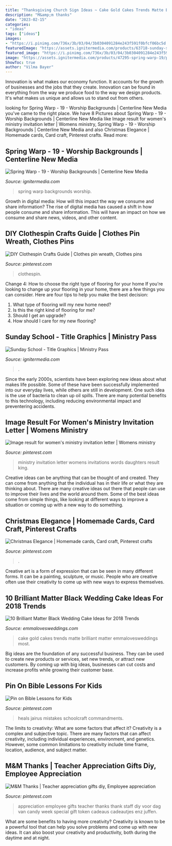 ```yaml
---
title: "Thanksgiving Church Sign Ideas ~ Cake Gold Cakes Trends Matte Brilliant Matter Emmalovesweddings Most"
description: "M&amp;m thanks"
date: "2023-02-15"
categories:
- "ideas"
tags: ["ideas"]
images:
- "https://i.pinimg.com/736x/3b/03/04/3b0304091284e243f591f0bfcf06bc5d.jpg"
featuredImage: "https://assets.ignitermedia.com/products/63718-sunday-school/preview/image"
featured_image: "https://i.pinimg.com/736x/3b/03/04/3b0304091284e243f591f0bfcf06bc5d.jpg"
image: "https://assets.ignitermedia.com/products/47295-spring-warp-19/preview/image"
ShowToc: true
author: "Vilma Bayer"
---
```



Innovation is what makes our economy function. It accounts for the growth of businesses and the jobs that they create. Innovation can be found in everything from the way we produce food to the way we design products. It's what makes us unique and allows us to stand out from others.

	

		
looking for Spring Warp - 19 - Worship Backgrounds | Centerline New Media you've came to the right place. We have 8 Pictures about Spring Warp - 19 - Worship Backgrounds | Centerline New Media like Image result for women&#039;s ministry invitation letter | Womens ministry, Spring Warp - 19 - Worship Backgrounds | Centerline New Media and also Christmas Elegance | Homemade cards, Card craft, Pinterest crafts. Read more:
		
    
## Spring Warp - 19 - Worship Backgrounds | Centerline New Media

<img loading=lazy src="https://assets.ignitermedia.com/products/47295-spring-warp-19/preview/image" onerror="this.onerror=null;this.src='https://tse2.mm.bing.net/th?id=OIP.j7IKAypzP-so2CMV_M0uWwHaEK&amp;pid=15.1';" alt="Spring Warp - 19 - Worship Backgrounds | Centerline New Media">

_Source: ignitermedia.com_

>spring warp backgrounds worship. 

	

Growth in digital media: How will this impact the way we consume and share information?
The rise of digital media has caused a shift in how people consume and share information. This will have an impact on how we consume and share news, videos, and other content.

    
## DIY Clothespin Crafts Guide | Clothes Pin Wreath, Clothes Pins

<img loading=lazy src="https://i.pinimg.com/736x/fb/69/55/fb6955702d35bf9debd02149c3f19af6.jpg" onerror="this.onerror=null;this.src='https://tse1.mm.bing.net/th?id=OIP.OXelgZqwwUcLVnJLJKzSkAHaNd&amp;pid=15.1';" alt="DIY Clothespin Crafts Guide | Clothes pin wreath, Clothes pins">

_Source: pinterest.com_

>clothespin. 

	

Change 4: How to choose the right type of flooring for your home
If you're looking to change up your flooring in your home, there are a few things you can consider. Here are four tips to help you make the best decision: 
1. What type of flooring will my new home need?
2. Is this the right kind of flooring for me?
3. Should I get an upgrade?
4. How should I care for my new flooring?

    
## Sunday School - Title Graphics | Ministry Pass

<img loading=lazy src="https://assets.ignitermedia.com/products/63718-sunday-school/preview/image" onerror="this.onerror=null;this.src='https://tse2.mm.bing.net/th?id=OIP.TCU2-kkAC0UN8qQd9B9NYAHaEK&amp;pid=15.1';" alt="Sunday School - Title Graphics | Ministry Pass">

_Source: ignitermedia.com_

>. 

	

Since the early 2000s, scientists have been exploring new ideas about what makes life possible. Some of these have been successfully implemented into our everyday lives, while others are still in development. One such idea is the use of bacteria to clean up oil spills. There are many potential benefits to this technology, including reducing environmental impact and preventering accidents.

    
## Image Result For Women&#039;s Ministry Invitation Letter | Womens Ministry

<img loading=lazy src="https://i.pinimg.com/736x/7d/b8/ec/7db8ecdc85f861035b880657609e399a.jpg" onerror="this.onerror=null;this.src='https://tse3.mm.bing.net/th?id=OIP.JUdzizvp4YezjEkICSqeBQHaLd&amp;pid=15.1';" alt="Image result for women&#039;s ministry invitation letter | Womens ministry">

_Source: pinterest.com_

>ministry invitation letter womens invitations words daughters result king. 

	

Creative ideas can be anything that can be thought of and created. They can come from anything that the individual has in their life or what they are thinking about. There are many creative ideas out there that people can use to improve their lives and the world around them. Some of the best ideas come from simple things, like looking at different ways to improve a situation or coming up with a new way to do something.

    
## Christmas Elegance | Homemade Cards, Card Craft, Pinterest Crafts

<img loading=lazy src="https://i.pinimg.com/736x/7b/f3/a5/7bf3a554180eaae58c5eef17cb79f6f7--pinterest-crafts-craft-cards.jpg" onerror="this.onerror=null;this.src='https://tse1.mm.bing.net/th?id=OIP.KI4leeF3rzYl2BcP-bNgeAHaJ3&amp;pid=15.1';" alt="Christmas Elegance | Homemade cards, Card craft, Pinterest crafts">

_Source: pinterest.com_

>. 

	

Creative art is a form of expression that can be seen in many different forms. It can be a painting, sculpture, or music. People who are creative often use their creativity to come up with new ways to express themselves.

    
## 10 Brilliant Matter Black Wedding Cake Ideas For 2018 Trends

<img loading=lazy src="http://emmalovesweddings.com/wp-content/uploads/2018/02/gold-and-matte-black-wedding-cake.jpg" onerror="this.onerror=null;this.src='https://tse2.mm.bing.net/th?id=OIP.cucn4Kiuq3ismBoOcXWyMAHaK8&amp;pid=15.1';" alt="10 Brilliant Matter Black Wedding Cake Ideas for 2018 Trends">

_Source: emmalovesweddings.com_

>cake gold cakes trends matte brilliant matter emmalovesweddings most. 

	

Big ideas are the foundation of any successful business. They can be used to create new products or services, set new trends, or attract new customers. By coming up with big ideas, businesses can cut costs and increase profits while growing their customer base.

    
## Pin On Bible Lessons For Kids

<img loading=lazy src="https://i.pinimg.com/736x/33/ef/18/33ef1874b113cfc63d5a0bd71d1f82b2.jpg" onerror="this.onerror=null;this.src='https://tse2.mm.bing.net/th?id=OIP.k4Mxipt5iETR-sxb3RO8mwHaNK&amp;pid=15.1';" alt="Pin on Bible Lessons for Kids">

_Source: pinterest.com_

>heals jairus mistakes schoolcraft commandments. 

	

The limits to creativity: What are some factors that affect it?
Creativity is a complex and subjective topic. There are many factors that can affect creativity, including individual experiences, environment, and genetics. However, some common limitations to creativity include time frame, location, audience, and subject matter.

    
## M&amp;M Thanks | Teacher Appreciation Gifts Diy, Employee Appreciation

<img loading=lazy src="https://i.pinimg.com/736x/3b/03/04/3b0304091284e243f591f0bfcf06bc5d.jpg" onerror="this.onerror=null;this.src='https://tse3.mm.bing.net/th?id=OIP.NiXRdCDNOr9_nwLv4RTLdgHaJ3&amp;pid=15.1';" alt="M&amp;M Thanks | Teacher appreciation gifts diy, Employee appreciation">

_Source: pinterest.com_

>appreciation employee gifts teacher thanks thank staff diy voor dag van candy week special gift token cadeaus cadeautjes enz juffen. 

	

What are some benefits to having more creativity?
Creativity is known to be a powerful tool that can help you solve problems and come up with new ideas. It can also boost your creativity and productivity, both during the daytime and at night.

